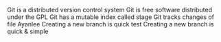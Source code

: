Git is a distributed version control system
Git is free software distributed under the GPL
Git has a mutable index called stage
Git tracks changes of file
Ayanlee
Creating a new branch is quick
test
Creating a new branch is quick & simple
